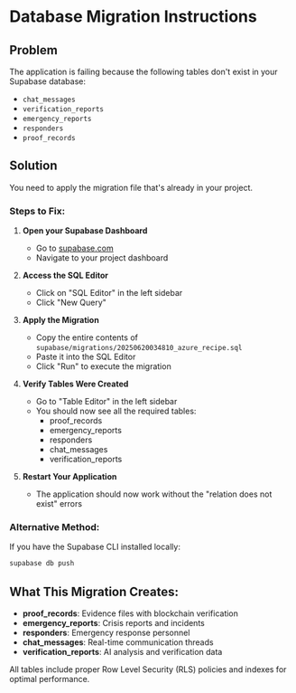 # Database Migration Instructions

## Problem
The application is failing because the following tables don't exist in your Supabase database:
- `chat_messages`
- `verification_reports`
- `emergency_reports`
- `responders`
- `proof_records`

## Solution
You need to apply the migration file that's already in your project.

### Steps to Fix:

1. **Open your Supabase Dashboard**
   - Go to [supabase.com](https://supabase.com)
   - Navigate to your project dashboard

2. **Access the SQL Editor**
   - Click on "SQL Editor" in the left sidebar
   - Click "New Query"

3. **Apply the Migration**
   - Copy the entire contents of `supabase/migrations/20250620034810_azure_recipe.sql`
   - Paste it into the SQL Editor
   - Click "Run" to execute the migration

4. **Verify Tables Were Created**
   - Go to "Table Editor" in the left sidebar
   - You should now see all the required tables:
     - proof_records
     - emergency_reports
     - responders
     - chat_messages
     - verification_reports

5. **Restart Your Application**
   - The application should now work without the "relation does not exist" errors

### Alternative Method:
If you have the Supabase CLI installed locally:
```bash
supabase db push
```

## What This Migration Creates:
- **proof_records**: Evidence files with blockchain verification
- **emergency_reports**: Crisis reports and incidents  
- **responders**: Emergency response personnel
- **chat_messages**: Real-time communication threads
- **verification_reports**: AI analysis and verification data

All tables include proper Row Level Security (RLS) policies and indexes for optimal performance.